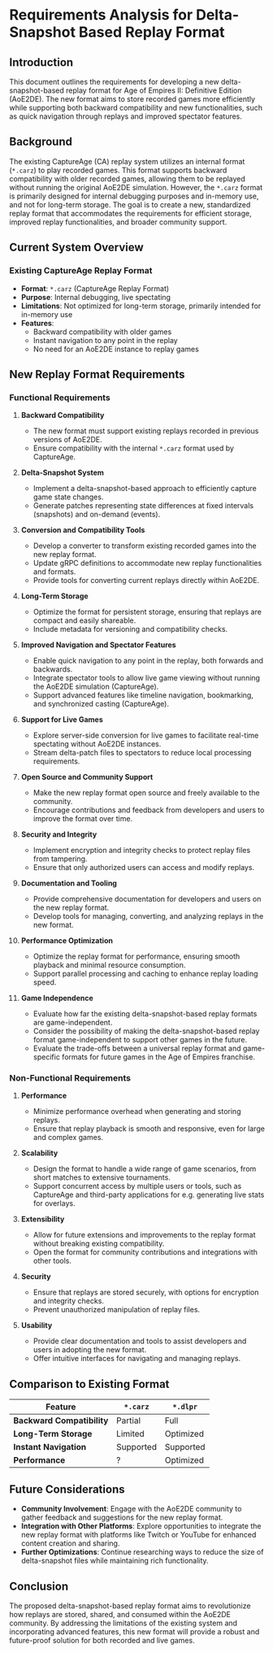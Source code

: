 # Requirements Analysis for Delta-Snapshot Based Replay Format

## Introduction

This document outlines the requirements for developing a new
delta-snapshot-based replay format for Age of Empires II: Definitive Edition
(AoE2DE). The new format aims to store recorded games more efficiently while
supporting both backward compatibility and new functionalities, such as quick
navigation through replays and improved spectator features.

## Background

The existing CaptureAge (CA) replay system utilizes an internal format
(`*.carz`) to play recorded games. This format supports backward compatibility
with older recorded games, allowing them to be replayed without running the
original AoE2DE simulation. However, the `*.carz` format is primarily designed
for internal debugging purposes and in-memory use, and not for long-term
storage. The goal is to create a new, standardized replay format that
accommodates the requirements for efficient storage, improved replay
functionalities, and broader community support.

## Current System Overview

### Existing CaptureAge Replay Format

- **Format**: `*.carz` (CaptureAge Replay Format)
- **Purpose**: Internal debugging, live spectating
- **Limitations**: Not optimized for long-term storage, primarily intended for
  in-memory use
- **Features**:
  - Backward compatibility with older games
  - Instant navigation to any point in the replay
  - No need for an AoE2DE instance to replay games

## New Replay Format Requirements

### Functional Requirements

1. **Backward Compatibility**
   - The new format must support existing replays recorded in previous versions
     of AoE2DE.
   - Ensure compatibility with the internal `*.carz` format used by CaptureAge.

2. **Delta-Snapshot System**
   - Implement a delta-snapshot-based approach to efficiently capture game state
     changes.
   - Generate patches representing state differences at fixed intervals
     (snapshots) and on-demand (events).

3. **Conversion and Compatibility Tools**
   - Develop a converter to transform existing recorded games into the new
     replay format.
   - Update gRPC definitions to accommodate new replay functionalities and
     formats.
   - Provide tools for converting current replays directly within AoE2DE.

4. **Long-Term Storage**
   - Optimize the format for persistent storage, ensuring that replays are
     compact and easily shareable.
   - Include metadata for versioning and compatibility checks.

5. **Improved Navigation and Spectator Features**
   - Enable quick navigation to any point in the replay, both forwards and
     backwards.
   - Integrate spectator tools to allow live game viewing without running the
     AoE2DE simulation (CaptureAge).
   - Support advanced features like timeline navigation, bookmarking, and
     synchronized casting (CaptureAge).

6. **Support for Live Games**
   - Explore server-side conversion for live games to facilitate real-time
     spectating without AoE2DE instances.
   - Stream delta-patch files to spectators to reduce local processing
     requirements.

7. **Open Source and Community Support**
   - Make the new replay format open source and freely available to the
     community.
   - Encourage contributions and feedback from developers and users to improve
     the format over time.

8. **Security and Integrity**
   - Implement encryption and integrity checks to protect replay files from
     tampering.
   - Ensure that only authorized users can access and modify replays.

9. **Documentation and Tooling**
   - Provide comprehensive documentation for developers and users on the new
     replay format.
   - Develop tools for managing, converting, and analyzing replays in the new
     format.

10. **Performance Optimization**
    - Optimize the replay format for performance, ensuring smooth playback and
      minimal resource consumption.
    - Support parallel processing and caching to enhance replay loading speed.

11. **Game Independence**
    - Evaluate how far the existing delta-snapshot-based replay formats are
      game-independent.
    - Consider the possibility of making the delta-snapshot-based replay format
      game-independent to support other games in the future.
    - Evaluate the trade-offs between a universal replay format and
      game-specific formats for future games in the Age of Empires franchise.

### Non-Functional Requirements

1. **Performance**
   - Minimize performance overhead when generating and storing replays.
   - Ensure that replay playback is smooth and responsive, even for large and
     complex games.

2. **Scalability**
   - Design the format to handle a wide range of game scenarios, from short
     matches to extensive tournaments.
   - Support concurrent access by multiple users or tools, such as CaptureAge
     and third-party applications for e.g. generating live stats for overlays.

3. **Extensibility**
   - Allow for future extensions and improvements to the replay format without
     breaking existing compatibility.
   - Open the format for community contributions and integrations with other
     tools.

4. **Security**
   - Ensure that replays are stored securely, with options for encryption and
     integrity checks.
   - Prevent unauthorized manipulation of replay files.

5. **Usability**
   - Provide clear documentation and tools to assist developers and users in
     adopting the new format.
   - Offer intuitive interfaces for navigating and managing replays.

## Comparison to Existing Format

| Feature                    | `*.carz`  | `*.dlpr`  |
| -------------------------- | --------- | --------- |
| **Backward Compatibility** | Partial   | Full      |
| **Long-Term Storage**      | Limited   | Optimized |
| **Instant Navigation**     | Supported | Supported |
| **Performance**            | ?         | Optimized |

## Future Considerations

- **Community Involvement**: Engage with the AoE2DE community to gather feedback
  and suggestions for the new replay format.
- **Integration with Other Platforms**: Explore opportunities to integrate the
  new replay format with platforms like Twitch or YouTube for enhanced content
  creation and sharing.
- **Further Optimizations**: Continue researching ways to reduce the size of
  delta-snapshot files while maintaining rich functionality.

## Conclusion

The proposed delta-snapshot-based replay format aims to revolutionize how
replays are stored, shared, and consumed within the AoE2DE community. By
addressing the limitations of the existing system and incorporating advanced
features, this new format will provide a robust and future-proof solution for
both recorded and live games.
